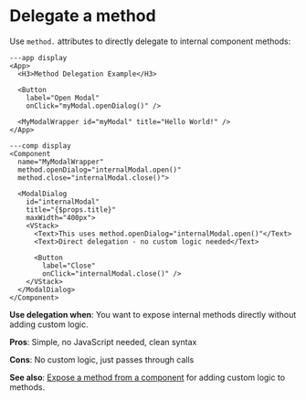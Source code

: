 # Delegate a method

Use `method.` attributes to directly delegate to internal component methods:

```xmlui-pg height="350px"
---app display
<App>
  <H3>Method Delegation Example</H3>

  <Button
    label="Open Modal"
    onClick="myModal.openDialog()" />

  <MyModalWrapper id="myModal" title="Hello World!" />
</App>

---comp display
<Component
  name="MyModalWrapper"
  method.openDialog="internalModal.open()"
  method.close="internalModal.close()">

  <ModalDialog
    id="internalModal"
    title="{$props.title}"
    maxWidth="400px">
    <VStack>
      <Text>This uses method.openDialog="internalModal.open()"</Text>
      <Text>Direct delegation - no custom logic needed</Text>

      <Button
        label="Close"
        onClick="internalModal.close()" />
    </VStack>
  </ModalDialog>
</Component>
```

**Use delegation when**: You want to expose internal methods directly without adding custom logic.

**Pros**: Simple, no JavaScript needed, clean syntax

**Cons**: No custom logic, just passes through calls

**See also**: [Expose a method from a component](/howto/expose-a-method-from-a-component) for adding custom logic to methods.